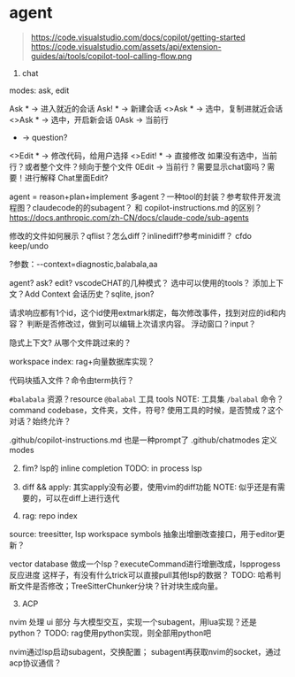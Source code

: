 # agent

> https://code.visualstudio.com/docs/copilot/getting-started
> https://code.visualstudio.com/assets/api/extension-guides/ai/tools/copilot-tool-calling-flow.png

1. chat

modes: ask, edit

Ask   * -> 进入就近的会话
Ask!  * -> 新建会话
<>Ask * -> 选中，复制进就近会话
<>Ask * -> 选中，开启新会话
0Ask -> 当前行
* -> question?

<>Edit * -> 修改代码，给用户选择
<>Edit! * -> 直接修改
如果没有选中，当前行？或者整个文件？倾向于整个文件
0Edit -> 当前行
? 需要显示chat窗吗？需要！进行解释
Chat里面Edit?

agent = reason+plan+implement
多agent？一种tool的封装？参考软件开发流程图？claudecode的的subagent？ 和 copilot-instructions.md 的区别？
https://docs.anthropic.com/zh-CN/docs/claude-code/sub-agents

修改的文件如何展示？qflist？怎么diff？inlinediff?参考minidiff？
cfdo keep/undo 

?参数：--context=diagnostic,balabala,aa

agent? ask? edit? vscodeCHAT的几种模式？
选中可以使用的tools？
添加上下文？Add Context
会话历史？sqlite, json?

请求响应都有1个id，这个id使用extmark绑定，每次修改事件，找到对应的id和内容？
判断是否修改过，做到可以编辑上次请求内容。
浮动窗口？input？

隐式上下文? 从哪个文件跳过来的？

workspace index: rag+向量数据库实现？

代码块插入文件？命令由term执行？


`#balabala` 资源？resource
`@balabal` 工具 tools  NOTE: 工具集
`/balabal` 命令？command
codebase，文件夹，文件，符号?
使用工具的时候，是否赞成？这个对话？始终允许？

.github/copilot-instructions.md 也是一种prompt了
.github/chatmodes 定义modes



2. fim? lsp的 inline completion
TODO: in process lsp

3. diff && apply:
其实apply没有必要，使用vim的diff功能
NOTE: 似乎还是有需要的，可以在diff上进行迭代

2. rag: repo index

source: treesitter, lsp workspace symbols
抽象出增删改查接口，用于editor更新？

vector database
做成一个lsp？executeCommand进行增删改成，lspprogess反应进度
这样子，有没有什么trick可以直接pull其他lsp的数据？
TODO: 哈希判断文件是否修改；TreeSitterChunker分块？针对块生成向量。

3. ACP

nvim 处理 ui 部分
与大模型交互，实现一个subagent，用lua实现？还是python？
TODO: rag使用python实现，则全部用python吧





nvim通过lsp启动subagent，交换配置；
subagent再获取nvim的socket，通过acp协议通信？
